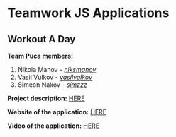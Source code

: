 # Teamwork JS Applications

## Workout A Day

**Team Puca members:**

1. Nikola Manov - [_niksmanov_](https://github.com/niksmanov) 
2. Vasil Vulkov - [_vasilvalkov_](https://github.com/vasilvalkov) 
3. Simeon Nakov - [_simzzz_](https://github.com/simzzz) 

**Project description:** [HERE](./docs/Project-description.md)

**Website of the application:** [HERE](https://workout-a-day.firebaseapp.com)

**Video of the application:** [HERE](https://youtu.be/MW8mt46KTQ0)
